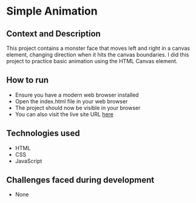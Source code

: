 # Simple Animation
## Context and Description
This project contains a monster face that moves left and right in a canvas element, changing direction when it hits the canvas boundaries. I did this project to practice basic animation using the HTML Canvas element.
## How to run
* Ensure you have a modern web browser installed
* Open the index.html file in your web browser
* The project should now be visible in your browser
* You can also visit the live site URL [here](https://arinzegit.github.io/Simple-Animation/)
## Technologies used
* HTML
* CSS
* JavaScript
## Challenges faced during development
* None

